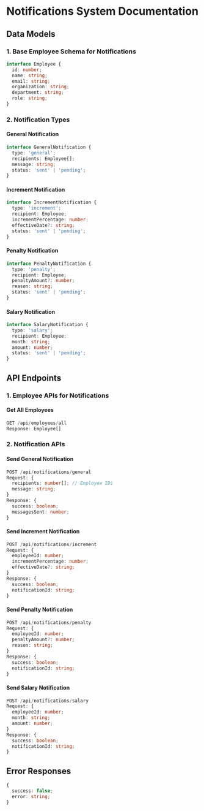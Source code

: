 # Notifications System Documentation

## Data Models

### 1. Base Employee Schema for Notifications
```typescript
interface Employee {
  id: number;
  name: string;
  email: string;
  organization: string;
  department: string;
  role: string;
}
```

### 2. Notification Types

#### General Notification
```typescript
interface GeneralNotification {
  type: 'general';
  recipients: Employee[];
  message: string;
  status: 'sent' | 'pending';
}
```

#### Increment Notification
```typescript
interface IncrementNotification {
  type: 'increment';
  recipient: Employee;
  incrementPercentage: number;
  effectiveDate?: string;
  status: 'sent' | 'pending';
}
```

#### Penalty Notification
```typescript
interface PenaltyNotification {
  type: 'penalty';
  recipient: Employee;
  penaltyAmount?: number;
  reason: string;
  status: 'sent' | 'pending';
}
```

#### Salary Notification
```typescript
interface SalaryNotification {
  type: 'salary';
  recipient: Employee;
  month: string;
  amount: number;
  status: 'sent' | 'pending';
}
```

## API Endpoints

### 1. Employee APIs for Notifications

#### Get All Employees
```typescript
GET /api/employees/all
Response: Employee[]
```

### 2. Notification APIs

#### Send General Notification
```typescript
POST /api/notifications/general
Request: {
  recipients: number[]; // Employee IDs
  message: string;
}
Response: {
  success: boolean;
  messagesSent: number;
}
```

#### Send Increment Notification
```typescript
POST /api/notifications/increment
Request: {
  employeeId: number;
  incrementPercentage: number;
  effectiveDate?: string;
}
Response: {
  success: boolean;
  notificationId: string;
}
```

#### Send Penalty Notification
```typescript
POST /api/notifications/penalty
Request: {
  employeeId: number;
  penaltyAmount?: number;
  reason: string;
}
Response: {
  success: boolean;
  notificationId: string;
}
```

#### Send Salary Notification
```typescript
POST /api/notifications/salary
Request: {
  employeeId: number;
  month: string;
  amount: number;
}
Response: {
  success: boolean;
  notificationId: string;
}
```

## Error Responses
```typescript
{
  success: false;
  error: string;
}
```
